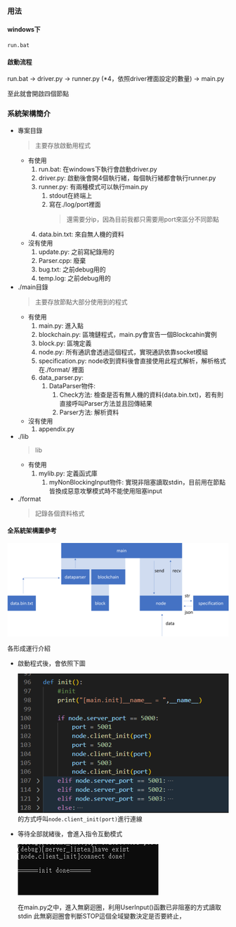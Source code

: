 ### 用法

#### windows下

```bat=
run.bat
```

#### 啟動流程

run.bat -> driver.py -> runner.py (*4，依照driver裡面設定的數量) -> main.py

至此就會開啟四個節點

### 系統架構簡介

* 專案目錄
    > 主要存放啟動用程式
    * 有使用
        1. run.bat: 在windows下執行會啟動driver.py
        2. driver.py: 啟動後會開4個執行緒，每個執行緒都會執行runner.py
        3. runner.py: 有兩種模式可以執行main.py
            1. stdout在終端上
            2. 寫在./log/port裡面
                > 還需要分ip，因為目前我都只需要用port來區分不同節點
        4. data.bin.txt: 來自無人機的資料
    * 沒有使用
        1. update.py: 之前寫紀錄用的
        2. Parser.cpp: 廢棄
        3. bug.txt: 之前debug用的
        4. temp.log: 之前debug用的
* ./main目錄
    > 主要存放節點大部分使用到的程式
    * 有使用
        1. main.py: 進入點
        2. blockchain.py: 區塊鏈程式，main.py會宣告一個Blockcahin實例
        3. block.py: 區塊定義
        4. node.py: 所有通訊會透過這個程式，實現通訊依靠socket模組 
        5. specification.py: node收到資料後會直接使用此程式解析，解析格式在./format/ 裡面
        6. data_parser.py:
            1. DataParser物件:
                1. Check方法: 檢查是否有無人機的資料(data.bin.txt)，若有則直接呼叫Parser方法並且回傳結果
                2. Parser方法: 解析資料
    * 沒有使用
        1. appendix.py
* ./lib
    > lib
    * 有使用
        1. mylib.py: 定義函式庫
            1. myNonBlockingInput物件: 實現非阻塞讀取stdin，目前用在節點皆換成惡意攻擊模式時不能使用阻塞input
* ./format
    > 記錄各個資料格式

#### 全系統架構圖參考

![](img/img1.png)

各形成運行介紹

* 啟動程式後，會依照下圖

    ![](img/code1.png)
    的方式呼叫`node.client_init(port)`進行連線

* 等待全部就緒後，會進入指令互動模式
    
    ![](img/cmd1.png)

    在main.py之中，進入無窮迴圈，利用UserInput()函數已非阻塞的方式讀取stdin
    此無窮迴圈會判斷STOP這個全域變數決定是否要終止，



